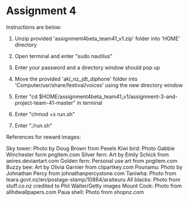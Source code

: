 # Assignment 4

Instructions are below:

1) Unzip provided 'assignment4beta_team41_v1.zip' folder into 'HOME' directory

2) Open terminal and enter "sudo nautilus"

3) Enter your password and a directory window should pop up

4) Move the provided 'akl_nz_jdt_diphone' folder into 'Computer/usr/share/festival/voices' using the new directory window

5) Enter "cd $HOME/assignment4beta_team41_v1/assignment-3-and-project-team-41-master" in terminal

6) Enter "chmod +x run.sh"

7) Enter "./run.sh"

References for reward images:

Sky tower: Photo by Doug Brown from Pexels
Kiwi bird: Photo Gabbie Winchester form pngitem.com
Silver fern: Art by Emily Schick from aeires.deviantart.com
Golden fern: Personal use art from pngitem.com
Buzzy bee: Art by Olivia Garnier from clipartkey.com
Pounamu: Photo by Johnathan Percy from johnathanpercystone.com
Taniwha: Photo from teara.govt.nz/en/postage-stamp/10864/araiteuru
All blacks: Photo from stuff.co.nz credited to Phil Walter/Getty images
Mount Cook: Photo from allhdwallpapers.com
Paua shell: Photo from shopnz.com

